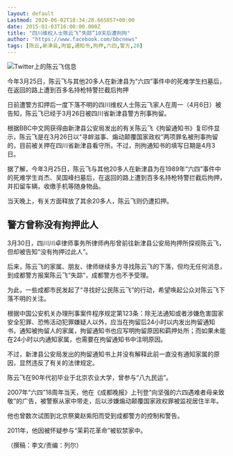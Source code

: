 ```yaml
---
layout: default
Lastmod: 2020-06-02T18:34:28.665857+00:00
date: 2015-01-03T16:00:00.000Z
title: "四川维权人士陈云飞“失踪”10天后遭刑拘"
author: "https://www.facebook.com/bbcnews"
tags: [陈云,新津县,拘留,通知书,拘押,六四,警方,20]
---
```


 ![Twitter上的陈云飞信息](https://images.weserv.nl/?url=https%3A//ichef.bbci.co.uk/news/ws/320/amz/worldservice/live/assets/images/2015/04/06/150406060536_chen_yunfei_twitter_624x351__nocredit.jpg) 

今年3月25日，陈云飞与其他20多人在新津县为“六四”事件中的死难学生扫墓后，在返回的路上遭到百多名持枪特警拦截后拘押

日前遭警方扣押后一度下落不明的四川维权人士陈云飞家人在周一（4月6日）被告知，陈云飞已经于3月26日被四川省新津县警方刑事拘留。

根据BBC中文网获得由新津县公安局发出的有关陈云飞《拘留通知书》复印件显示，陈云飞是在3月26日以“寻衅滋事、煽动颠覆国家政权”两项罪名被刑事拘留的，目前被关押在四川省新津县看守所。不过，刑拘通知书的填写日期是4月3日。

据了解，今年3月25日，陈云飞与其他20多人在新津县为在1989年“六四”事件中的死难学生肖杰、吴国峰扫墓后，在返回的路上遭到百多名持枪特警拦截后拘押，并扣留车辆，收缴手机等随身物品。

当天晚上，有关方面释放了其余20多人，陈云飞则仍遭扣押。

警方曾称没有拘押此人
----------

3月30日，四川川卓律师事务所律师冉彤曾前往新津县公安局拘押所探视陈云飞，但却被告知“没有拘押过此人”。

后来，陈云飞的家属、朋友、律师继续多方寻找陈云飞的下落，但均无任何消息，到成都警方报案陈云飞“失踪”，成都警方也不予受理。

为此，一些成都市民发起了“寻找好公民陈云飞”的行动，希望唤起公众对陈云飞下落不明的关注。

根据中国公安机关办理刑事案件程序规定第123条：除无法通知或者涉嫌危害国家安全犯罪、恐怖活动犯罪嫌疑人以外，应当在拘留后24小时以内发出拘留通知书，通知被拘留人的家属，拘留通知书也应写明拘留原因和羁押处所；而如果未能在24小时以内通知家属，也需要在拘留通知书中注明原因。

不过，新津县公安局发出的拘留通知书上并没有解释此前一直没有通知家属的原因，显然违反了有关的法律规定。

陈云飞在90年代初毕业于北京农业大学，曾参与“八九民运”。

2007年“六四”18周年当天，他在《成都晚报》上刊登“向坚强的六四遇难者母亲致敬”的广告，被警察从家中带走，后以涉嫌煽动颠覆国家政权罪被监视居住半年。

他也曾数次试图到北京祭奠赵紫阳而受到成都警方的控制和警告。

2011年，他因被怀疑参与“茉莉花革命”被软禁家中。

（撰稿：李文/责编：列尔）

